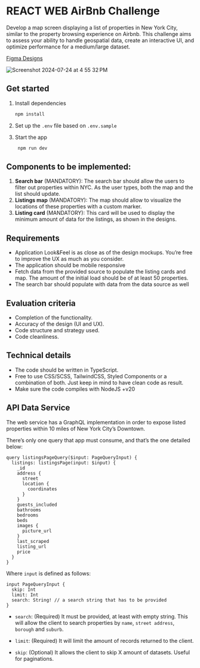 # REACT WEB AirBnb Challenge

Develop a map screen displaying a list of properties in New York City, similar to the property browsing experience on Airbnb. This challenge aims to assess your ability to handle geospatial data, create an interactive UI, and optimize performance for a medium/large dataset.

[Figma Designs](https://www.figma.com/design/jOHU3HUTOVb1K7AJBjfWsg/Lockhop-Coding-Test?node-id=7002-40123&t=Rmlnnv0hQgTkZqMs-0)

![Screenshot 2024-07-24 at 4 55 32 PM](https://github.com/user-attachments/assets/441c8e33-237e-4682-b238-6edc976a048f)


## Get started

1. Install dependencies

   ```bash
   npm install
   ```

2. Set up the `.env` file based on `.env.sample`

3. Start the app

   ```bash
    npm run dev
   ```

## Components to be implemented:

1. **Search bar** (MANDATORY): The search bar should allow the users to filter out properties within NYC. As the user types, both the map and the list should update. 
2. **Listings map** (MANDATORY): The map should allow to visualize the locations of these properties with a custom marker.
3. **Listing card** (MANDATORY): This card will be used to display the minimum amount of data for the listings, as shown in the designs. 

## Requirements

* Application Look&Feel is as close as of the design mockups. You’re free to improve the UX as much as you consider.
* The application should be mobile responsive
* Fetch data from the provided source to populate the listing cards and map. The amount of the initial load should be of at least 50 properties.
* The search bar should populate with data from the data source as well

## Evaluation criteria

* Completion of the functionality.
* Accuracy of the design (UI and UX).
* Code structure and strategy used.
* Code cleanliness.

## Technical details

* The code should be written in TypeScript.
* Free to use CSS/SCSS, TailwindCSS, Styled Components or a combination of both. Just keep in mind to have clean code as result.
* Make sure the code compiles with NodeJS +v20

## API Data Service

The web service has a GraphQL implementation in order to expose listed properties within 10 miles of New York City’s Downtown.

There’s only one query that app must consume, and that’s the one detailed below:

```
query listingsPageQuery($input: PageQueryInput) {
  listings: listingsPage(input: $input) {
    _id
    address {
      street
      location {
        coordinates
      }
    }
    guests_included
    bathrooms
    bedrooms
    beds
    images {
      picture_url
    }
    last_scraped
    listing_url
    price
  }
}
```

Where `input` is defined as follows:

```
input PageQueryInput {
  skip: Int
  limit: Int
  search: String! // a search string that has to be provided
}
```

- `search`: (Required) It must be provided, at least with empty string. This will allow the client to search properties by `name`, `street address`, `borough` and `suburb`.

- `limit`: (Required) It will limit the amount of records returned to the client.

- `skip`: (Optional) It allows the client to skip X amount of datasets. Useful for paginations.
